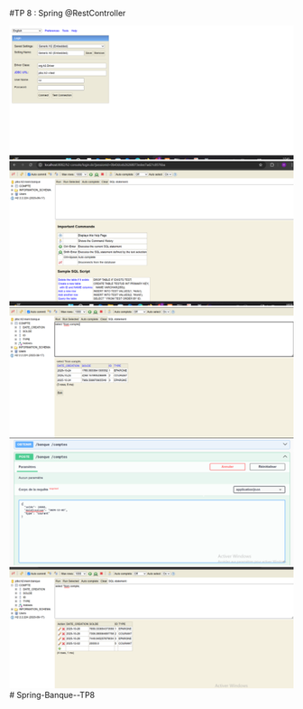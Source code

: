 #TP 8 : Spring @RestController

![TP 8 : Spring @RestController](screen/1C.png)
![TP 8 : Spring @RestController](screen/2C.png)
![TP 8 : Spring @RestController](screen/3C.png)
![TP 8 : Spring @RestController](screen/4C.png)
![TP 8 : Spring @RestController](screen/5C.png)
#   S p r i n g - B a n q u e - - T P 8 
 
 